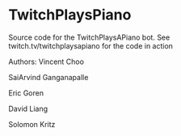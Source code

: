 # TwitchPlaysPiano

Source code for the TwitchPlaysAPiano bot. See twitch.tv/twitchplaysapiano for the code in action

Authors:
Vincent Choo

SaiArvind Ganganapalle

Eric Goren

David Liang

Solomon Kritz
